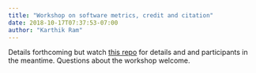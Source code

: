 ```yaml
---
title: "Workshop on software metrics, credit and citation"
date: 2018-10-17T07:37:53-07:00
author: "Karthik Ram"
---
```


Details forthcoming but watch <a href="https://github.com/si2-urssi/software-credit">this repo</a> for details and and participants in the meantime. Questions about the workshop welcome.